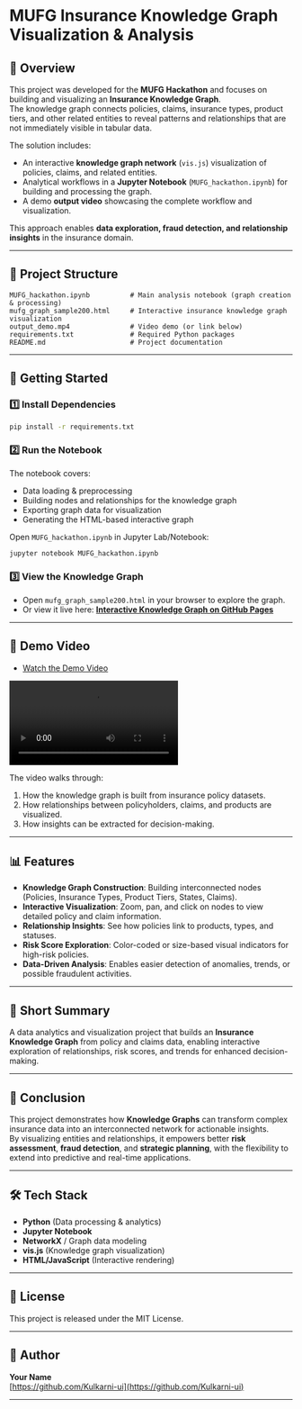 # MUFG Insurance Knowledge Graph Visualization & Analysis

## 📌 Overview
This project was developed for the **MUFG Hackathon** and focuses on building and visualizing an **Insurance Knowledge Graph**.  
The knowledge graph connects policies, claims, insurance types, product tiers, and other related entities to reveal patterns and relationships that are not immediately visible in tabular data.

The solution includes:
- An interactive **knowledge graph network** (`vis.js`) visualization of policies, claims, and related entities.
- Analytical workflows in a **Jupyter Notebook** (`MUFG_hackathon.ipynb`) for building and processing the graph.
- A demo **output video** showcasing the complete workflow and visualization.

This approach enables **data exploration, fraud detection, and relationship insights** in the insurance domain.

---

## 📂 Project Structure
```
MUFG_hackathon.ipynb          # Main analysis notebook (graph creation & processing)
mufg_graph_sample200.html     # Interactive insurance knowledge graph visualization
output_demo.mp4               # Video demo (or link below)
requirements.txt              # Required Python packages
README.md                     # Project documentation
```

---

## 🚀 Getting Started

### 1️⃣ Install Dependencies
```bash
pip install -r requirements.txt
```

### 2️⃣ Run the Notebook
The notebook covers:
- Data loading & preprocessing
- Building nodes and relationships for the knowledge graph
- Exporting graph data for visualization
- Generating the HTML-based interactive graph

Open `MUFG_hackathon.ipynb` in Jupyter Lab/Notebook:
```bash
jupyter notebook MUFG_hackathon.ipynb
```

### 3️⃣ View the Knowledge Graph
- Open `mufg_graph_sample200.html` in your browser to explore the graph.
- Or view it live here: **[Interactive Knowledge Graph on GitHub Pages](https://yourusername.github.io/mufg-insurance-graph/mufg_graph_sample200.html)**

---

## 🎥 Demo Video
- [Watch the Demo Video](https://drive.google.com/file/d/1LgUBeCdnRCZAoVZzL3m02vk7FoZLDrkN/view?usp=drive_link) 

<video src="https://github.com/<username>/<repo>/blob/main/MUFG%20GRAPH%20RECORDING%20200%20NODES.mp4?raw=true" controls></video>

The video walks through:
1. How the knowledge graph is built from insurance policy datasets.
2. How relationships between policyholders, claims, and products are visualized.
3. How insights can be extracted for decision-making.


---

## 📊 Features
- **Knowledge Graph Construction**: Building interconnected nodes (Policies, Insurance Types, Product Tiers, States, Claims).
- **Interactive Visualization**: Zoom, pan, and click on nodes to view detailed policy and claim information.
- **Relationship Insights**: See how policies link to products, types, and statuses.
- **Risk Score Exploration**: Color-coded or size-based visual indicators for high-risk policies.
- **Data-Driven Analysis**: Enables easier detection of anomalies, trends, or possible fraudulent activities.

---

## 📝 Short Summary
A data analytics and visualization project that builds an **Insurance Knowledge Graph** from policy and claims data, enabling interactive exploration of relationships, risk scores, and trends for enhanced decision-making.

---

## 🏁 Conclusion
This project demonstrates how **Knowledge Graphs** can transform complex insurance data into an interconnected network for actionable insights.  
By visualizing entities and relationships, it empowers better **risk assessment**, **fraud detection**, and **strategic planning**, with the flexibility to extend into predictive and real-time applications.  

---

## 🛠️ Tech Stack
- **Python** (Data processing & analytics)
- **Jupyter Notebook**
- **NetworkX** / Graph data modeling
- **vis.js** (Knowledge graph visualization)
- **HTML/JavaScript** (Interactive rendering)

---

## 📜 License
This project is released under the MIT License.

---

## 👤 Author
**Your Name**  
[https://github.com/Kulkarni-ui](https://github.com/Kulkarni-ui)

---

